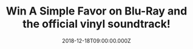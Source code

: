 ---
campaign-uuid: "c-2e4ebb2d-1d51-44bb-ac6c-f5030475cacb"
type: "Preview"
category: "Entertainment"
date: "2018-12-18T09:00:00.000Z"
end-date: "2019-01-18T23:59:00.000Z"
disable-form: false
is_promoted: true
has_entry_page: true
title: "Win A Simple Favor on Blu-Ray and the official vinyl soundtrack!"
competition-description: "<p>In support of A Simple Favor arriving to 4K, Blu-ray\
  \ and DVD on December 18th, we are giving away A Simple Favor on Blu-Ray and the\
  \ official vinyl soundtrack to one of our lucky USA members! A Simple Favor is full\
  \ of twists, betrayals, secrets, murder, and revenge. The Rotten Tomatoes Certified\
  \ Fresh™ film also stars Henry Golding (Crazy Rich Asians), Andrew Rannells (TV’\
  s “Girls,” TV’s “The Knick”), Linda Cardellini (TV’s “Freaks and Geeks,” Hunter\
  \ Killer), and Rupert Friend (TV’s “Homeland”).</p> \r\n<p>Do you want to experience\
  \ a stylish thriller that’s “wildly entertaining’’? Click below for a chance to\
  \ win!</p>"
hero-header: "Win A Simple Favor on Blu-Ray and the official vinyl soundtrack!"
terms-confirmation: "https://aaa.nme.com/etc/asimplefavor-terms.pdf"
banner-img: "https://assets.expresslyapp.com/asset-50783f60-9712-4929-b6cd-0365775bb0db.jpg"
logo-left-href: "aaa.nme.com"
logo-left-image: "https://assets.expresslyapp.com/asset-1f977441-71f6-4c68-8a7a-53b04cbc2c0e.jpg"
logo-left-title: "NME AAA"
bg-image-hero: "https://assets.expresslyapp.com/asset-b5c03492-1575-47c8-8404-4cc4c222f16d.jpg"
bg-image-first: "https://assets.expresslyapp.com/asset-371dbdd3-f81e-4ab4-87c2-d9f64c8d5df6.jpg"
bg-image-second: "https://assets.expresslyapp.com/asset-9a18a9fe-e3a3-4007-a08f-deebbb6588a2.jpg"
bg-image-third: "https://assets.expresslyapp.com/asset-d6ef22b7-686d-46e7-b8f7-a8b87365e68d.jpg"
section1-content: "A Simple Favor centers around Stephanie (Anna Kendrick), a mommy\
  \ vlogger who seeks to uncover the truth behind her best friend Emily's (Blake Lively)\
  \ sudden disappearance from their small town. Stephanie is joined by Emily's husband\
  \ Sean (Henry Golding) in this stylish thriller filled with twists and betrayals,\
  \ secrets and revelations, love and loyalty, and murder and revenge."
section2-content: "This Blu-Ray has it all, so get ready to take home A Simple Favor\
  \ and dive headfirst into the twists and turns of this thrilling dark comedy with\
  \ 3 audio commentaries with the cast and crew, 8 making-of featurettes, a gag reel,\
  \ deleted scenes, and an alternate ending and many more for YOU to discover!"
section3-content: "<p>We have managed to get our hands on the crazy comedy A Simple\
  \ Favor on Blu-Ray and the official vinyl soundtrack to give away to one of our\
  \ lucky USA NME AAA members to win!</p> \r\n<p>If you like what you’re hearing,\
  \ enter the form below for a chance to win and get ready to enjoy this stylish post-modern\
  \ comedy film NOW!</p>"
entry-title: "Win A Simple Favor on Blu-Ray and the official vinyl soundtrack!"
entry-content: "Enter the draw to win  A Simple Favor on Blu-Ray and the official\
  \ vinyl soundtrack by completing the form below before 23:59 on 18th of January\
  \ 2019."
has-winner: false
prize-description: "A Simple Favor on Blu-Ray and the official vinyl soundtrack."
special-conditions: "Multiple entries are allowed up to one every day."
country-restrictions:
- "US"
---